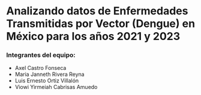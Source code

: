 # Analizando datos de Enfermedades Transmitidas por Vector (Dengue) en México para los años 2021 y 2023

### Integrantes del equipo:
- Axel Castro Fonseca
- Maria Janneth Rivera Reyna
- Luis Ernesto Ortiz Villalón
- Viowi Yirmeiah Cabrisas Amuedo